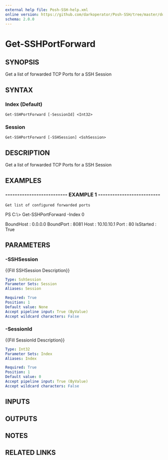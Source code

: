 ```yaml
---
external help file: Posh-SSH-help.xml
online version: https://github.com/darkoperator/Posh-SSH/tree/master/docs
schema: 2.0.0
---
```


# Get-SSHPortForward

## SYNOPSIS
Get a list of forwarded TCP Ports for a SSH Session

## SYNTAX

### Index (Default)
```
Get-SSHPortForward [-SessionId] <Int32>
```

### Session
```
Get-SSHPortForward [-SSHSession] <SshSession>
```

## DESCRIPTION
Get a list of forwarded TCP Ports for a SSH Session

## EXAMPLES

### -------------------------- EXAMPLE 1 --------------------------
```
Get list of configured forwarded ports
```

PS C:\\\> Get-SSHPortForward -Index 0


 BoundHost : 0.0.0.0
 BoundPort : 8081
 Host      : 10.10.10.1
 Port      : 80
 IsStarted : True

## PARAMETERS

### -SSHSession
{{Fill SSHSession Description}}

```yaml
Type: SshSession
Parameter Sets: Session
Aliases: Session

Required: True
Position: 1
Default value: None
Accept pipeline input: True (ByValue)
Accept wildcard characters: False
```

### -SessionId
{{Fill SessionId Description}}

```yaml
Type: Int32
Parameter Sets: Index
Aliases: Index

Required: True
Position: 1
Default value: 0
Accept pipeline input: True (ByValue)
Accept wildcard characters: False
```

## INPUTS

## OUTPUTS

## NOTES

## RELATED LINKS

